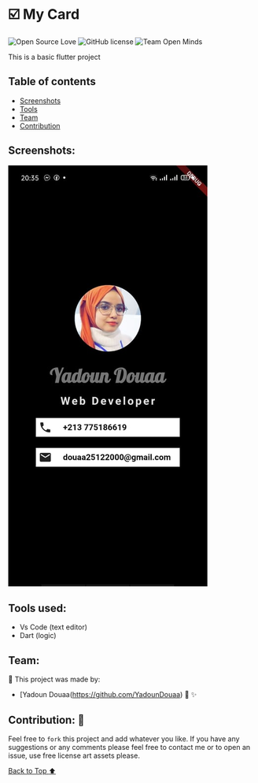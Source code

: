 # :ballot_box_with_check: My Card 

![Open Source Love](https://firstcontributions.github.io/open-source-badges/badges/open-source-v1/open-source.svg)
![GitHub license](https://img.shields.io/github/license/open-minds/Train_Track_Repair_GGJ2020.svg)
![Team Open Minds](https://img.shields.io/badge/Members%20of-Team%20Open%20Minds-blue.svg?color=0099CC)


This is a basic flutter project 



## Table of contents 

- [Screenshots](#Screenshots)
- [Tools](#Tools-used)
- [Team](#Team)
- [Contribution](#Contribution-:handshake:)


## Screenshots:


<img src="images\dz.jpg"/>

	
	
	
## Tools used:

* Vs Code (text editor)
* Dart (logic)




 ## Team: 
 
:busts_in_silhouette:  This project was made by: 
* [Yadoun Douaa(https://github.com/YadounDouaa) :sparkling_heart: :sparkles: 



## Contribution: :handshake:

 Feel free to `fork` this project and add whatever you like. If you have any suggestions or any comments please feel free to contact me or to open an issue, use free license art assets please.

[Back to Top   :arrow_up:](#table-of-contents)
